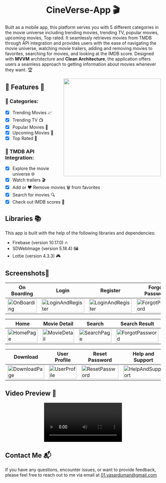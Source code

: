 <h1 align="center">
    CineVerse-App 🎬
</h1>

Built as a mobile app, this platform serves you with 5 different categories in the movie universe including trending movies, trending TV, popular movies, upcoming movies, Top rated. It seamlessly retrieves movies from TMDB through API integration and provides users with the ease of navigating the movie universe, watching movie trailers, adding and removing movies to favorites, searching for movies, and looking at the IMDB score. Designed with **MVVM** architecture and **Clean Architecture**, the application offers users a seamless approach to getting information about movies whenever they want. 🏆

<img  align="right" width="315" src="https://github.com/duman011/CineVerse-App/assets/81991720/0fe87332-9c53-442c-860a-c576ed4b1e4f">

## 🎥 Features 🍿
### 🎥 Categories:
- [x] Trending Movies 📈 
- [x] Trending TV 📺 
- [x] Popular Movies 👑 
- [x] Upcoming Movies 🚀 
- [x] Top Rated 🌟

### 📡 TMDB API Integration: 
- [x] Explore the movie universe 🌐 
- [x] Watch trailers 🎬 
- [x] Add or ❤️ Remove movies 🗑️ from favorites
- [x] Search for movies 🔍 
- [x] Check out IMDB scores 🌟 

## Libraries 📚

This app is built with the help of the following libraries and dependencies:

- Firebase (version 10.17.0) 🔥
- SDWebImage (version 5.18.4) 🖼️
- Lottie (version 4.3.3) 🎮
  
## Screenshots📱

| On Boarding | Login | Register | Forgot Password |
| --- | --- | --- | --- |
| <img src="https://github.com/duman011/CineVerse-App/assets/81991720/cba021a4-1aec-4600-94e0-87db0ebdc014" alt="OnBoarding" width="100%"/> | <img src="https://github.com/duman011/CineVerse-App/assets/81991720/302a6d90-ac0d-495e-b812-5f33c5d4f53f" alt="LoginAndRegister" width="100%"/> | <img src="https://github.com/duman011/CineVerse-App/assets/81991720/faae3916-9e1a-4340-957f-3bf7a72c34dc" alt="LoginAndRegister" width="100%"/> | <img src="https://github.com/duman011/CineVerse-App/assets/81991720/06e075f7-759d-4e57-a465-9c4b61ab4ab1" alt="ForgotPassword" width="100%"/> |

| Home | Movie Detail | Search | Search Result |
| --- | --- | --- | --- |
| <img src="https://github.com/duman011/CineVerse-App/assets/81991720/b962ea85-abec-45d4-956f-ac63fa64e0b4" alt="HomePage" width="100%"/> | <img src="https://github.com/duman011/CineVerse-App/assets/81991720/c36c8565-b823-4ac2-9fe5-e6e2ce3bf39c" alt="MovieDetail" width="100%"/> | <img src="https://github.com/duman011/CineVerse-App/assets/81991720/62bc8f6f-092a-4a85-8bd9-3a915d9193c0" alt="SearchPage" width="100%"/> | <img src="https://github.com/duman011/CineVerse-App/assets/81991720/5f770cdd-89dc-4914-a23a-24baf660e0e5" alt="ForgotPassword" width="100%"/> |

| Download | User Profile | Reset Password | Help and Support |
| --- | --- | --- | --- |
| <img src="https://github.com/duman011/CineVerse-App/assets/81991720/cf1d33e1-076a-41cb-a76c-8a84db138f79" alt="DownloadPage" width="100%"/> | <img src="https://github.com/duman011/CineVerse-App/assets/81991720/84eb1694-81d9-4579-ab7c-f1177a720d48" alt="UserProfile" width="100%"/> | <img src="https://github.com/duman011/CineVerse-App/assets/81991720/d6e02e03-1e48-4658-afd5-cba65ddafc70" alt="ResetPassword" width="100%"/> | <img src="https://github.com/duman011/CineVerse-App/assets/81991720/5c408580-96ab-4a68-8838-858658041eff" alt="HelpAndSupport" width="100%"/> |



## Video Preview 🎥                                                                      
<div align="center">
  <video src="https://github.com/duman011/CineVerse-App/assets/81991720/75bb852e-8462-4986-9af4-51af95957dbf" width="50%"  />
</div>

## Contact Me 📬

If you have any questions, encounter issues, or want to provide feedback, please feel free to reach out to me via email at [01.yasarduman@gmail.com](mailto:01.yasarduman@gmail.com)
















